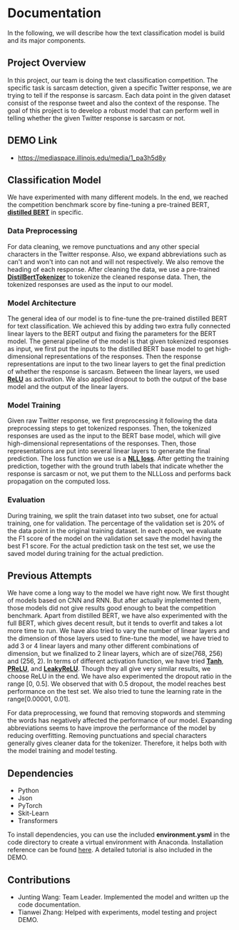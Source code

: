 # Documentation

In the following, we will describe how the text classification model is build and its major components.
## Project Overview
In this project, our team is doing the text classification competition. The specific task is sarcasm detection, given a specific Twitter response, we are trying to tell if the response is sarcasm. Each data point in the given dataset consist of the response tweet and also the context of the response. The goal of this project is to develop a robust model that can perform well in telling whether the given Twitter response is sarcasm or not.

## DEMO Link
* https://mediaspace.illinois.edu/media/1_pa3h5d8y

## Classification Model
We have experimented with many different models. In the end, we reached the competition benchmark score by fine-tuning a pre-trained BERT, [**distilled BERT**](https://huggingface.co/transformers/model_doc/distilbert.html) in specific.

### Data Preprocessing
For data cleaning, we remove punctuations and any other special characters in the Twitter response. Also, we expand abbreviations such as can't and won't into can not and will not respectively. We also remove the heading of each response. After cleaning the data, we use a pre-trained [**DistilBertTokenizer**](https://huggingface.co/transformers/model_doc/distilbert.html#distilberttokenizer) to tokenize the cleaned response data. Then, the tokenized responses are used as the input to our model.

### Model Architecture
The general idea of our model is to fine-tune the pre-trained distilled BERT for text classification. We achieved this by adding two extra fully connected linear layers to the BERT output and fixing the parameters for the BERT model. The general pipeline of the model is that given tokenized responses as input, we first put the inputs to the distilled BERT base model to get high-dimensional representations of the responses. Then the response representations are input to the two linear layers to get the final prediction of whether the response is sarcasm. Between the linear layers, we used [**ReLU**](https://pytorch.org/docs/stable/generated/torch.nn.ReLU.html) as activation. We also applied dropout to both the output of the base model and the output of the linear layers.

### Model Training
Given raw Twitter response, we first preprocessing it following the data preprocessing steps to get tokenized responses. Then, the tokenized responses are used as the input to the BERT base model, which will give high-dimensional representations of the responses. Then, those representations are put into several linear layers to generate the final prediction. The loss function we use is a [**NLL loss**](https://pytorch.org/docs/stable/generated/torch.nn.NLLLoss.html). After getting the training prediction, together with the ground truth labels that indicate whether the response is sarcasm or not, we put them to the NLLLoss and performs back propagation on the computed loss.


### Evaluation
During training, we split the train dataset into two subset, one for actual training, one for validation. The percentage of the validation set is 20% of the data point in the original training dataset. In each epoch, we evaluate the F1 score of the model on the validation set save the model having the best F1 score. For the actual prediction task on the test set, we use the saved model during training for the actual prediction.

## Previous Attempts
We have come a long way to the model we have right now. We first thought of models based on CNN and RNN. But after actually implemented them, those models did not give results good enough to beat the competition benchmark. Apart from distilled BERT, we have also experimented with the full BERT, which gives decent result, but it tends to overfit and takes a lot more time to run. We have also tried to vary the number of linear layers and the dimension of those layers used to fine-tune the model, we have tried to add 3 or 4 linear layers and many other different combinations of dimension, but we finalized to 2 linear layers, which are of size(768, 256) and (256, 2). In terms of different activation function, we have tried [**Tanh**](https://pytorch.org/docs/stable/generated/torch.nn.ReLU.html), [**PReLU**](https://pytorch.org/docs/stable/generated/torch.nn.PReLU.html#torch.nn.PReLU), and [**LeakyReLU**](https://pytorch.org/docs/stable/generated/torch.nn.LeakyReLU.html). Though they all give very similar results, we choose ReLU in the end. We have also experimented the dropout ratio in the range [0, 0.5]. We observed that with 0.5 dropout, the model reaches best performance on the test set. We also tried to tune the learning rate in the range[0.00001, 0.01].

For data preprocessing, we found that removing stopwords and stemming the words has negatively affected the performance of our model. Expanding abbreviations seems to have improve the performance of the model by reducing overfitting. Removing punctuations and special characters generally gives cleaner data for the tokenizer. Therefore, it helps both with the model training and model testing.


## Dependencies
* Python
* Json
* PyTorch
* Skit-Learn
* Transformers


To install dependencies, you can use the included **environment.ysml** in the code directory to create a virtual environment with Anaconda. Installation reference can be found [here](https://docs.conda.io/projects/conda/en/latest/user-guide/tasks/manage-environments.html). A detailed tutorial is also included in the DEMO.

## Contributions
* Junting Wang: Team Leader. Implemented the model and written up the code documentation.
* Tianwei Zhang: Helped with experiments, model testing and project DEMO.


